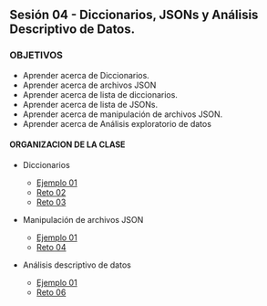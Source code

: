 ## Sesión 04 - Diccionarios, JSONs y Análisis Descriptivo de Datos.

### OBJETIVOS 
 - Aprender acerca de Diccionarios.
 - Aprender acerca de archivos JSON
 - Aprender acerca de lista de diccionarios.
 - Aprender acerca de lista de JSONs.
 - Aprender acerca de manipulación de archivos JSON.
 - Aprender acerca de Análisis exploratorio de datos

#### ORGANIZACION DE LA CLASE 
- Diccionarios
	- [Ejemplo 01](Ejemplo-01)
	- [Reto 02](Reto-02)
	- [Reto 03](Reto-03)

- Manipulación de archivos JSON
	- [Ejemplo 01](Ejemplo-01)
	- [Reto 04](Reto-04)
    
- Análisis descriptivo de datos
	- [Ejemplo 01](Ejemplo-01)
	- [Reto 06](Reto-06)
